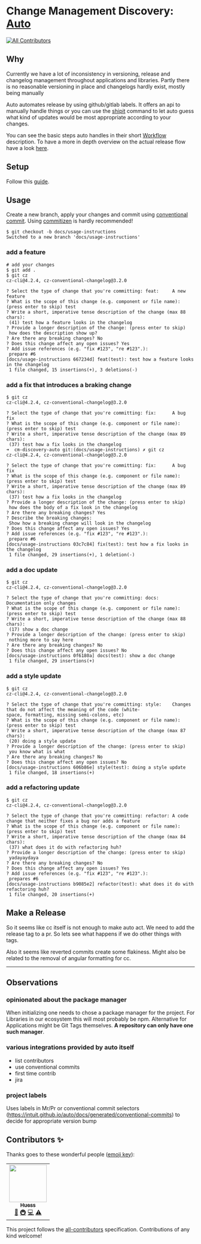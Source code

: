 # Change Management Discovery: [Auto](https://intuit.github.io/auto/index)
<!-- ALL-CONTRIBUTORS-BADGE:START - Do not remove or modify this section -->
[![All Contributors](https://img.shields.io/badge/all_contributors-1-orange.svg?style=flat-square)](#contributors-)
<!-- ALL-CONTRIBUTORS-BADGE:END -->

## Why

Currently we have a lot of inconsistency in versioning, release and changelog management throughout applications and libraries. Partly there is no reasonable versioning in place and changelogs hardly exist, mostly being manually

Auto automates release by using github/gitlab labels. It offers an api to manually handle things or you can use the [shipit](https://intuit.github.io/auto/docs/generated/shipit) command to let auto guess what kind of updates would be most appropriate according to your changes.

You can see the basic steps auto handles in their short [Workflow](https://intuit.github.io/auto/docs#workflow) description. To have a more in depth overview on the actual release flow have a look [here](https://intuit.github.io/auto/docs/generated/shipit#release-pipeline).

## Setup

Follow this [guide](https://intuit.github.io/auto/docs/welcome/getting-started).

## Usage

Create a new branch, apply your changes and commit using [conventional commit](<https://intuit.github.io/auto/docs/generated/conventional-commits>). Using [commitizen](https://github.com/commitizen/cz-cli) is hardly recommended!

```shell
$ git checkout -b docs/usage-instructions
Switched to a new branch 'docs/usage-instructions'
```

### add a feature

```shell
# add your changes
$ git add .
$ git cz
cz-cli@4.2.4, cz-conventional-changelog@3.2.0

? Select the type of change that you're committing: feat:     A new feature
? What is the scope of this change (e.g. component or file name): (press enter to skip) test
? Write a short, imperative tense description of the change (max 88 chars):
 (41) test how a feature looks in the changelog
? Provide a longer description of the change: (press enter to skip)
 how does the description show up?
? Are there any breaking changes? No
? Does this change affect any open issues? Yes
? Add issue references (e.g. "fix #123", "re #123".):
 prepare #6
[docs/usage-instructions 667234d] feat(test): test how a feature looks in the changelog
 1 file changed, 15 insertions(+), 3 deletions(-)

```

### add a fix that introduces a braking change

```shell
$ git cz
cz-cli@4.2.4, cz-conventional-changelog@3.2.0

? Select the type of change that you're committing: fix:      A bug fix
? What is the scope of this change (e.g. component or file name): (press enter to skip) test
? Write a short, imperative tense description of the change (max 89 chars):
 (37) test how a fix looks in the changelog
➜  cm-discovery-auto git:(docs/usage-instructions) ✗ git cz
cz-cli@4.2.4, cz-conventional-changelog@3.2.0

? Select the type of change that you're committing: fix:      A bug fix
? What is the scope of this change (e.g. component or file name): (press enter to skip) test
? Write a short, imperative tense description of the change (max 89 chars):
 (37) test how a fix looks in the changelog
? Provide a longer description of the change: (press enter to skip)
 how does the body of a fix look in the changelog
? Are there any breaking changes? Yes
? Describe the breaking changes:
 Show how a breaking change will look in the changelog
? Does this change affect any open issues? Yes
? Add issue references (e.g. "fix #123", "re #123".):
 prepare #6
[docs/usage-instructions 03c7c84] fix(test): test how a fix looks in the changelog
 1 file changed, 29 insertions(+), 1 deletion(-)
```

### add a doc update

```shell
$ git cz
cz-cli@4.2.4, cz-conventional-changelog@3.2.0

? Select the type of change that you're committing: docs:     Documentation only changes
? What is the scope of this change (e.g. component or file name): (press enter to skip) test
? Write a short, imperative tense description of the change (max 88 chars):
 (17) show a doc change
? Provide a longer description of the change: (press enter to skip)
 nothing more to say here
? Are there any breaking changes? No
? Does this change affect any open issues? No
[docs/usage-instructions 0f6180a] docs(test): show a doc change
 1 file changed, 29 insertions(+)
```

### add a style update

```shell
$ git cz
cz-cli@4.2.4, cz-conventional-changelog@3.2.0

? Select the type of change that you're committing: style:    Changes that do not affect the meaning of the code (white-
space, formatting, missing semi-colons, etc)
? What is the scope of this change (e.g. component or file name): (press enter to skip) test
? Write a short, imperative tense description of the change (max 87 chars):
 (20) doing a style update
? Provide a longer description of the change: (press enter to skip)
 you know what is what
? Are there any breaking changes? No
? Does this change affect any open issues? No
[docs/usage-instructions 606b86e] style(test): doing a style update
 1 file changed, 18 insertions(+)
```

### add a refactoring update

```shell
$ git cz
cz-cli@4.2.4, cz-conventional-changelog@3.2.0

? Select the type of change that you're committing: refactor: A code change that neither fixes a bug nor adds a feature
? What is the scope of this change (e.g. component or file name): (press enter to skip) test
? Write a short, imperative tense description of the change (max 84 chars):
 (37) what does it do with refactoring huh?
? Provide a longer description of the change: (press enter to skip)
 yadayaydaya
? Are there any breaking changes? No
? Does this change affect any open issues? Yes
? Add issue references (e.g. "fix #123", "re #123".):
 prepares #6
[docs/usage-instructions b9085e2] refactor(test): what does it do with refactoring huh?
 1 file changed, 20 insertions(+)
```

## Make a Release

So it seems like cc itself is not enough to make auto act. We need to add the release tag to a pr. So lets see what happens if we do other things with tags.

Also it seems like reverted commits create some flakiness. Might also be related to the removal of angular formatting for cc.

----------------

## Observations

### opinionated about the package manager

When initializing one needs to chose a package manager for the project. For Libraries in our ecosystem this will most probably be npm. Alternative for Applications might be Git Tags themselves. **A repository can only have one such manager**.

### various integrations provided by auto itself

- list contributors
- use conventional commits
- first time contrib
- jira

### project labels

Uses labels in Mr/Pr or conventional commit selectors (<https://intuit.github.io/auto/docs/generated/conventional-commits>) to decide for appropriate version bump

## Contributors ✨

Thanks goes to these wonderful people ([emoji key](https://allcontributors.org/docs/en/emoji-key)):
<!-- ALL-CONTRIBUTORS-LIST:START - Do not remove or modify this section -->
<!-- prettier-ignore-start -->
<!-- markdownlint-disable -->
<table>
  <tr>
    <td align="center"><a href="http://juicyarts.de/"><img src="https://avatars.githubusercontent.com/u/1132937?v=4?s=100" width="100px;" alt=""/><br /><sub><b>Huess</b></sub></a><br /><a href="https://github.com/juicyarts/cm-discovery-auto/commits?author=juicyarts" title="Documentation">📖</a> <a href="#infra-juicyarts" title="Infrastructure (Hosting, Build-Tools, etc)">🚇</a> <a href="https://github.com/juicyarts/cm-discovery-auto/commits?author=juicyarts" title="Code">💻</a> <a href="https://github.com/juicyarts/cm-discovery-auto/commits?author=juicyarts" title="Tests">⚠️</a></td>
  </tr>
</table>

<!-- markdownlint-restore -->
<!-- prettier-ignore-end -->

<!-- ALL-CONTRIBUTORS-LIST:END -->

<!-- ALL-CONTRIBUTORS-LIST:START - Do not remove or modify this section --> <!-- prettier-ignore-start --> <!-- markdownlint-disable --> <!-- markdownlint-restore --> <!-- prettier-ignore-end --> <!-- ALL-CONTRIBUTORS-LIST:END -->

 This project follows the [all-contributors](https://github.com/all-contributors/all-contributors) specification. Contributions of any kind welcome!
